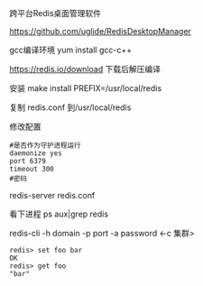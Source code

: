 跨平台Redis桌面管理软件

https://github.com/uglide/RedisDesktopManager

gcc编译环境 yum install gcc-c++

https://redis.io/download 下载后解压编译

安装 make install PREFIX=/usr/local/redis

复制 redis.conf 到/usr/local/redis

修改配置

```
#是否作为守护进程运行
daemonize yes
port 6379
timeout 300
#密码
```
redis-server redis.conf

看下进程 ps aux|grep redis

redis-cli -h domain -p port -a password <-c 集群>

```
redis> set foo bar
OK
redis> get foo
"bar"
```

